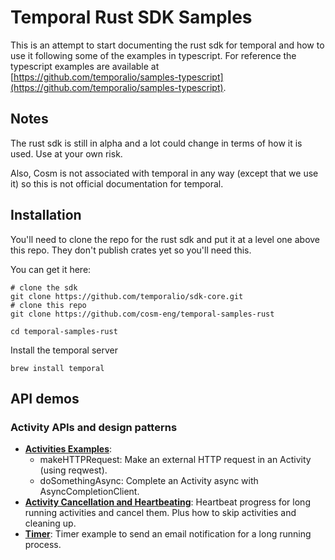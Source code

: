 # Temporal Rust SDK Samples

This is an attempt to start documenting the rust sdk for temporal and how to use it following some of the examples in typescript. For reference the typescript examples are available at [https://github.com/temporalio/samples-typescript](https://github.com/temporalio/samples-typescript).

## Notes

The rust sdk is still in alpha and a lot could change in terms of how it is used. Use at your own risk. 

Also, Cosm is not associated with temporal in any way (except that we use it) so this is not official documentation for temporal.

## Installation

You'll need to clone the repo for the rust sdk and put it at a level one above this repo. They don't publish crates yet so you'll need this.

You can get it here:

```
# clone the sdk
git clone https://github.com/temporalio/sdk-core.git
# clone this repo
git clone https://github.com/cosm-eng/temporal-samples-rust

cd temporal-samples-rust
```

Install the temporal server
```
brew install temporal
```

## API demos

### Activity APIs and design patterns
- [**Activities Examples**](./activities-examples):
  - makeHTTPRequest: Make an external HTTP request in an Activity (using reqwest).
  - doSomethingAsync: Complete an Activity async with AsyncCompletionClient.
- [**Activity Cancellation and Heartbeating**](./activities-cancellation-heartbeating): Heartbeat progress for long running activities and cancel them. Plus how to skip activities and cleaning up.
- [**Timer**](./timer): Timer example to send an email notification for a long running process.
